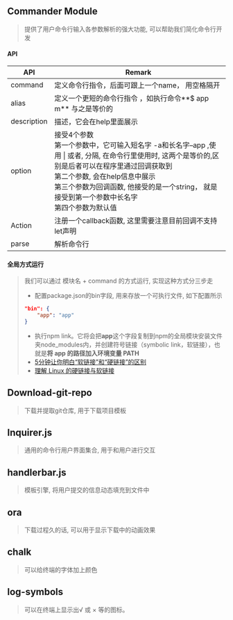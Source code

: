 ## Commander Module

> 提供了用户命令行输入各参数解析的强大功能, 可以帮助我们简化命令行开发

#### API

| API         | Remark                                                       |
| ----------- | ------------------------------------------------------------ |
| command     | 定义命令行指令，后面可跟上一个name， 用空格隔开              |
| alias       | 定义一个更短的命令行指令 ，如执行命令**$ app m** 与之是等价的 |
| description | 描述，它会在help里面展示                                     |
| option      | 接受4个参数<br>第一个参数中，它可输入短名字 -a和长名字–app ,使用 \| 或者, 分隔, 在命令行里使用时, 这两个是等价的,区别是后者可以在程序里通过回调获取到<br />第二个参数, 会在help信息中展示<br />第三个参数为回调函数, 他接受的是一个string， 就是接受到第一个参数中长名字<br />第四个参数为默认值 |
| Action      | 注册一个callback函数, 这里需要注意目前回调不支持let声明      |
| parse       | 解析命令行                                                   |

#### 全局方式运行

> 我们可以通过 模块名  + command 的方式运行, 实现这种方式分三步走
>
> - 配置package.json的bin字段, 用来存放一个可执行文件, 如下配置所示
>
> ```json
> "bin": {
>     "app": "app"
> }
> ```
>
> - 执行npm link。它将会把**app**这个字段复制到npm的全局模块安装文件夹node_modules内，并创建符号链接（symbolic link，软链接），也就是**将 app 的路径加入环境变量 PATH**
> - [5分钟让你明白“软链接”和“硬链接”的区别](https://www.jianshu.com/p/dde6a01c4094)
> - [理解 Linux 的硬链接与软链接](https://www.ibm.com/developerworks/cn/linux/l-cn-hardandsymb-links/index.html)

## Download-git-repo

> 下载并提取git仓库, 用于下载项目模板



## Inquirer.js

> 通用的命令行用户界面集合, 用于和用户进行交互



## handlerbar.js

> 模板引擎, 将用户提交的信息动态填充到文件中



## ora

> 下载过程久的话, 可以用于显示下载中的动画效果



## chalk

> 可以给终端的字体加上颜色



## log-symbols

> 可以在终端上显示出√ 或 × 等的图标。
